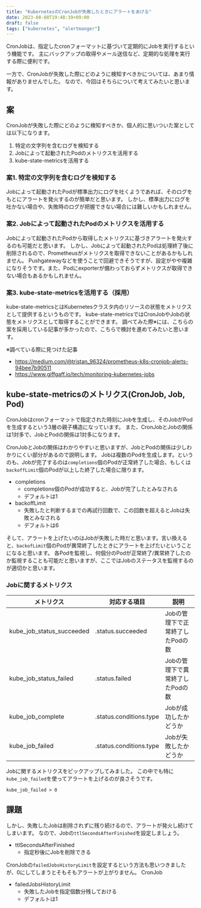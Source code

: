 ```yaml
---
title: "KubernetesのCronJobが失敗したときにアラートをあげる"
date: 2023-08-08T19:48:39+09:00
draft: false
tags: ["kubernetes", "alertmanger"]
---
```


CronJobは、指定したcronフォーマットに基づいて定期的にJobを実行するという機能です。
主にバックアップの取得やメール送信など、定期的な処理を実行する際に便利です。

一方で、CronJobが失敗した際にどのように検知すべきかについては、あまり情報がありませんでした。
なので、今回はそちらについて考えてみたいと思います。

## 案
CronJobが失敗した際にどのように検知すべきか、個人的に思いついた案としては以下になります。
1. 特定の文字列を含むログを検知する
2. Jobによって起動されたPodのメトリクスを活用する
3. kube-state-metricsを活用する

### 案1. 特定の文字列を含むログを検知する
Jobによって起動されたPodが標準出力にログを吐くようであれば、そのログをもとにアラートを発火するのが簡単だと思います。
しかし、標準出力にログを吐かない場合や、失敗時のログが把握できない場合には難しいかもしれません。

### 案2. Jobによって起動されたPodのメトリクスを活用する
Jobによって起動されたPodから取得したメトリクスに基づきアラートを発火するのも可能だと思います。
しかし、Jobによって起動されたPodは処理終了後に削除されるので、Prometheusがメトリクスを取得できないことがあるかもしれません。
Pushgatewayなどを使うことで回避できそうですが、設定がやや複雑になりそうです。また、Podにexporterが備わっておらずメトリクスが取得できない場合もあるかもしれません。

### 案3. kube-state-metricsを活用する（採用）
kube-state-metricsとはKubernetesクラスタ内のリソースの状態をメトリクスとして提供するというものです。
kube-state-metricsではCronJobやJobの状態をメトリクスとして取得することができます。
調べてみた際※には、こちらの案を採用している記事が多かったので、こちらで検討を進めてみたいと思います。

※調べている際に見つけた記事
- https://medium.com/@tristan_96324/prometheus-k8s-cronjob-alerts-94bee7b90511
- https://www.giffgaff.io/tech/monitoring-kubernetes-jobs


## kube-state-metricsのメトリクス(CronJob, Job, Pod)
CronJobはcronフォーマットで指定された時刻にJobを生成し、そのJobがPodを生成するという3層の親子構造になっています。
また、CronJobとJobの関係は1対多で、JobとPodの関係は1対多になります。

CronJobとJobの関係はわかりやすいと思いますが、JobとPodの関係は少しわかりにくい部分があるので説明します。
Jobは複数のPodを生成します。というのも、Jobが完了するのは`completions`個のPodが正常終了した場合、もしくは`backoffLimit`個のPodが以上した終了した場合に限ります。
- completions
    - completions個のPodが成功すると、Jobが完了したとみなされる
    - デフォルトは1
- backoffLimit
    - 失敗したと判断するまでの再試行回数で、この回数を超えるとJobは失敗とみなされる
    - デフォルトは6

そして、アラートを上げたいのはJobが失敗した時だと思います。言い換えると、`backofLimit`個のPodが異常終了したときにアラートを上げたいということになると思います。
各Podを監視し、何個分のPodが正常終了/異常終了したのか監視することも可能だと思いますが、ここではJobのステータスを監視するのが適切かと思います。

### Jobに関するメトリクス

| メトリクス | 対応する項目 | 説明|
|---|---|---|
| kube_job_status_succeeded | .status.succeeded | Jobの管理下で正常終了したPodの数 |
| kube_job_status_failed | .status.failed | Jobの管理下で異常終了したPodの数 |
| kube_job_complete | .status.conditions.type | Jobが成功したかどうか |
| kube_job_failed | .status.conditions.type | Jobが失敗したかどうか |

Jobに関するメトリクスをピックアップしてみました。
この中でも特に`kube_job_failed`を使ってアラートを上げるのが良さそうです。
```
kube_job_failed > 0
```

## 課題
しかし、失敗したJobは削除されずに残り続けるので、アラートが発火し続けてしまいます。
なので、Jobの`ttlSecondsAfterFinished`を設定しましょう。
- ttlSecondsAfterFinished
    - 指定秒後にJobを削除できる


CronJobの`failedJobsHistoryLimit`を設定するという方法も思いつきましたが、0にしてしまうとそもそもアラートが上がりません。
CronJob
- failedJobsHistoryLimit
    - 失敗したJobを指定個数分残しておける
    - デフォルトは1

